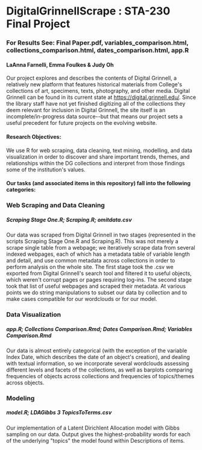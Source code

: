 # DigitalGrinnellScrape : STA-230 Final Project

### For Results See: Final Paper.pdf, variables_comparison.html, collections_comparison.html, dates_comparison.html, app.R

#### LaAnna Farnelli, Emma Foulkes & Judy Oh

Our project explores and describes the contents of Digital Grinnell, a relatively new platform that features historical materials from College's collections of art, specimens, texts, photography, and other media. Digital Grinnell can be found in its current state at https://digital.grinnell.edu/. Since the library staff have not yet finished digitizing all of the collections they deem relevant for inclusion in Digital Grinnell, the site itself is an incomplete/in-progress data source--but that means our project sets a useful precedent for future projects on the evolving website. 

#### Research Objectives:

We use R for web scraping, data cleaning, text mining, modelling, and data visualization in order to discover and share important trends, themes, and relationships within the DG collections and interpret from those findings some of the institution's values.

#### Our tasks (and associated items in this repository) fall into the following categories:

### Web Scraping and Data Cleaning

##### Scraping Stage One.R; Scraping.R; omitdata.csv

Our data was scraped from Digital Grinnell in two stages (represented in the scripts Scraping Stage One.R and Scraping.R). This was not merely a scrape single table from a webpage; we iteratively scrape data from several indexed webpages, each of which has a metadata table of variable length and detail, and use common metadata across collections in order to perform analysis on the whole site. The first stage took the .csv we exported from Digital Grinnell's search tool and filtered it to useful objects, which weren't corrupt pages or pages requiring log-ins. The second stage took that list of useful webpages and scraped their metadata.
At various points we do string manipulations to subset our data by collection and to make cases compatible for our wordclouds or for our model.

### Data Visualization

##### app.R; Collections Comparison.Rmd; Dates Comparison.Rmd; Variables Comparison.Rmd

Our data is almost entirely categorical (with the exception of the variable Index Date, which describes the date of an object's creation), and dealing with textual information, so we incorporate several wordclouds assessing different levels and facets of the collections, as well as barplots comparing frequencies of objects across collections and frequencies of topics/themes across objects. 

### Modeling

##### model.R; LDAGibbs 3 TopicsToTerms.csv

Our implementation of a Latent Dirichlent Allocation model with Gibbs sampling on our data. Output gives the highest-probability words for each of the underlying "topics" the model found within Descriptions of items. 
